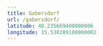 ```yaml
---
title: Gabersdorf
url: /gabersdorf/
latitude: 48.235669400000006
longitude: 15.538289100000002
---
```

